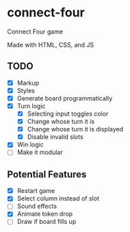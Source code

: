# connect-four
Connect Four game

Made with HTML, CSS, and JS

## TODO
- [x] Markup
- [x] Styles
- [x] Generate board programmatically
- [x] Turn logic
    - [x] Selecting input toggles color
    - [x] Change whose turn it is
    - [x] Change whose turn it is displayed
    - [x] Disable invalid slots
- [x] Win logic
- [ ] Make it modular

## Potential Features
- [x] Restart game
- [x] Select column instead of slot
- [ ] Sound effects
- [x] Animate token drop
- [ ] Draw if board fills up